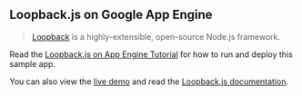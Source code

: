## Loopback.js on Google App Engine

> [Loopback][1] is a highly-extensible, open-source Node.js framework.

Read the [Loopback.js on App Engine Tutorial][2] for how to run and deploy this
sample app.

You can also view the [live demo][3] and read the [Loopback.js documentation][4].

[1]: http://loopback.io/
[2]: https://cloud.google.com/nodejs/resources/frameworks/loopback
[3]: http://loopback-dot-nodejs-docs-samples.appspot.com
[4]: http://loopback.io/getting-started/
